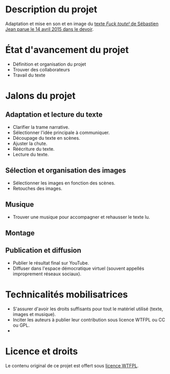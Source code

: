# Description du projet

Adaptation et mise en son et en image du [texte _Fuck toute!_ de Sébastien Jean parue le 14 avril 2015 dans le devoir](http://m.ledevoir.com/#article-437086).


# État d'avancement du projet

  - Définition et organisation du projet
  - Trouver des collaborateurs
  - Travail du texte

# Jalons du projet

## Adaptation et lecture du texte

  - Clarifier la trame narrative.
  - Sélectionner l'idée principale à communiquer.
  - Découpage du texte en scènes.
  - Ajuster la chute.
  - Réécriture du texte.
  - Lecture du texte.

## Sélection et organisation des images

  - Sélectionner les images en fonction des scènes.
  - Retouches des images.
  


## Musique

  - Trouver une musique pour accompagner et rehausser le texte lu.


## Montage


## Publication et diffusion

  - Publier le résultat final sur YouTube.
  - Diffuser dans l'espace démocratique virtuel (souvent appellés improprement réseaux sociaux). 


# Technicalités mobilisatrices

  - S'assurer d'avoir les droits suffisants pour tout le matériel utilisé (texte, images et musique).
  - Inciter les auteurs à publier leur contribution sous licence WTFPL ou CC ou GPL.
  - 


# Licence et droits

Le contenu original de ce projet est offert sous [licence WTFPL](http://www.wtfpl.net).


